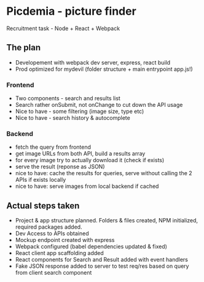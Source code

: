 # Picdemia - picture finder
Recruitment task - Node + React + Webpack

## The plan
* Developement with webpack dev server, express, react build
* Prod optimized for mydevil (folder structure + main entrypoint app.js!)

### Frontend
* Two components - search and results list
* Search rather onSubmit, not onChange to cut down the API usage
* Nice to have - some filtering (image size, type etc)
* Nice to have - search history & autocomplete

### Backend
* fetch the query from frontend
* get image URLs from both API, build a results array
* for every image try to actually download it (check if exists)
* serve the result (reponse as JSON)
* nice to have: cache the results for queries, serve without calling the 2 APIs if exists locally
* nice to have: serve images from local backend if cached

## Actual steps taken
* Project & app structure planned. Folders & files created, NPM initialized, required packages added.
* Dev Access to APIs obtained
* Mockup endpoint created with express
* Webpack configured (babel dependencies updated & fixed)
* React client app scaffolding added
* React components for Search and Result added with event handlers
* Fake JSON response added to server to test req/res based on query from client search component